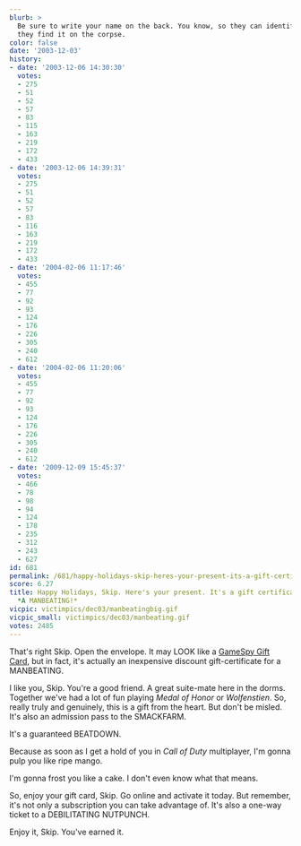 ```yaml
---
blurb: >
  Be sure to write your name on the back. You know, so they can identify you when
  they find it on the corpse.
color: false
date: '2003-12-03'
history:
- date: '2003-12-06 14:30:30'
  votes:
  - 275
  - 51
  - 52
  - 57
  - 83
  - 115
  - 163
  - 219
  - 172
  - 433
- date: '2003-12-06 14:39:31'
  votes:
  - 275
  - 51
  - 52
  - 57
  - 83
  - 116
  - 163
  - 219
  - 172
  - 433
- date: '2004-02-06 11:17:46'
  votes:
  - 455
  - 77
  - 92
  - 93
  - 124
  - 176
  - 226
  - 305
  - 240
  - 612
- date: '2004-02-06 11:20:06'
  votes:
  - 455
  - 77
  - 92
  - 93
  - 124
  - 176
  - 226
  - 305
  - 240
  - 612
- date: '2009-12-09 15:45:37'
  votes:
  - 466
  - 78
  - 98
  - 94
  - 124
  - 178
  - 235
  - 312
  - 243
  - 627
id: 681
permalink: /681/happy-holidays-skip-heres-your-present-its-a-gift-certificate-for--a-manbeating/
score: 6.27
title: Happy Holidays, Skip. Here's your present. It's a gift certificate for ...
  *A MANBEATING!*
vicpic: victimpics/dec03/manbeatingbig.gif
vicpic_small: victimpics/dec03/manbeating.gif
votes: 2485
---
```


That's right Skip. Open the envelope. It may LOOK like a [GameSpy Gift
Card](http://web.archive.org/web/20031203000000/http://net.gamespyid.com/linktrack/redirect.aspx?i=6185&t=http%3a%2f%2fwww.gamespy.com%2fsubscribe%2fgift%2f),
but in fact, it's actually an inexpensive discount gift-certificate for
a MANBEATING.

I like you, Skip. You're a good friend. A great suite-mate here in the
dorms. Together we've had a lot of fun playing *Medal of Honor* or
*Wolfenstien*. So, really truly and genuinely, this is a gift from the
heart. But don't be misled. It's also an admission pass to the
SMACKFARM.

It's a guaranteed BEATDOWN.

Because as soon as I get a hold of you in *Call of Duty* multiplayer,
I'm gonna pulp you like ripe mango.

I'm gonna frost you like a cake. I don't even know what that means.

So, enjoy your gift card, Skip. Go online and activate it today. But
remember, it's not only a subscription you can take advantage of. It's
also a one-way ticket to a DEBILITATING NUTPUNCH.

Enjoy it, Skip. You've earned it.